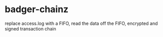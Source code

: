 # badger-chainz
replace access.log with a FIFO, read the data off the FIFO, encrypted and signed transaction chain
